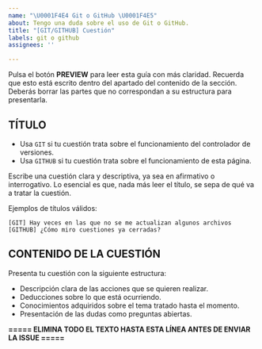 ```yaml
---
name: "\U0001F4E4 Git o GitHub \U0001F4E5"
about: Tengo una duda sobre el uso de Git o GitHub.
title: "[GIT/GITHUB] Cuestión"
labels: git o github
assignees: ''

---
```


Pulsa el botón **PREVIEW** para leer esta guía con más claridad. Recuerda que esto está escrito dentro del apartado del contenido de la sección. Deberás borrar las partes que no correspondan a su estructura para presentarla.

## TÍTULO

- Usa `GIT` si tu cuestión trata sobre el funcionamiento del controlador de versiones.
- Usa `GITHUB` si tu cuestión trata sobre el funcionamiento de esta página.

Escribe una cuestión clara y descriptiva, ya sea en afirmativo o interrogativo. Lo esencial es que, nada más leer el título, se sepa de qué va a tratar la cuestión.

Ejemplos de títulos válidos:

    [GIT] Hay veces en las que no se me actualizan algunos archivos
    [GITHUB] ¿Cómo miro cuestiones ya cerradas?

## CONTENIDO DE LA CUESTIÓN

Presenta tu cuestión con la siguiente estructura:
- Descripción clara de las acciones que se quieren realizar.
- Deducciones sobre lo que está ocurriendo.
- Conocimientos adquiridos sobre el tema tratado hasta el momento.
- Presentación de las dudas como preguntas abiertas.

**===== ELIMINA TODO EL TEXTO HASTA ESTA LÍNEA ANTES DE ENVIAR LA ISSUE =====**
